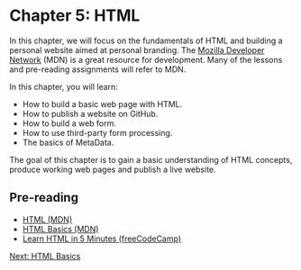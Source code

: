 # Chapter 5: HTML

In this chapter, we will focus on the fundamentals of HTML and building a personal website aimed at personal branding. The [Mozilla Developer Network](https://developer.mozilla.org/en-US/) (MDN) is a great resource for development. Many of the lessons and pre-reading assignments will refer to MDN. 

In this chapter, you will learn:
* How to build a basic web page with HTML.
* How to publish a website on GitHub.
* How to build a web form.
* How to use third-party form processing.
* The basics of MetaData.

The goal of this chapter is to gain a basic understanding of HTML concepts, produce working web pages and publish a live website.

## Pre-reading
* [HTML (MDN)](https://developer.mozilla.org/en-US/docs/Web/HTML)
* [HTML Basics (MDN)](https://developer.mozilla.org/en-US/docs/Learn/Getting_started_with_the_web/HTML_basics)
* [Learn HTML in 5 Minutes (freeCodeCamp)](https://medium.freecodecamp.org/learn-html-in-5-minutes-ccd378d2ab72)

[Next: HTML Basics](01-HTMLBasics.md)
